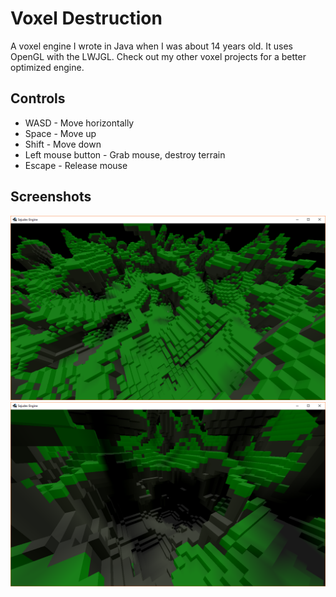 # Voxel Destruction

A voxel engine I wrote in Java when I was about 14 years old.
It uses OpenGL with the LWJGL.
Check out my other voxel projects for a better optimized engine.

## Controls

* WASD - Move horizontally
* Space - Move up
* Shift - Move down
* Left mouse button - Grab mouse, destroy terrain
* Escape - Release mouse

## Screenshots

![Screenshot unable to load](/screenshots/screenshot0.png?raw=true)
![Screenshot unable to load](/screenshots/screenshot1.png?raw=true)

